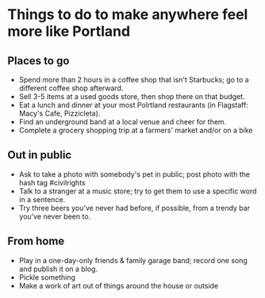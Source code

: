 # Things to do to make anywhere feel more like Portland
## Places to go
* Spend more than 2 hours in a coffee shop that isn't Starbucks; go to a different coffee shop afterward.
* Sell 3-5 items at a used goods store, then shop there on that budget.
* Eat a lunch and dinner at your most Polrtland restaurants (in Flagstaff: Macy's Cafe, Pizzicleta).
* Find an underground band at a local venue and cheer for them.
* Complete a grocery shopping trip at a farmers' market and/or on a bike

## Out in public
* Ask to take a photo with somebody's pet in public; post photo with the hash tag ‪#civilrights‬
* Talk to a stranger at a music store; try to get them to use a specific word in a sentence.
* Try three beers you've never had before, if possible, from a trendy bar you've never been to.

## From home
* Play in a one-day-only friends & family garage band; record one song and publish it on a blog.
* Pickle something
* Make a work of art out of things around the house or outside
